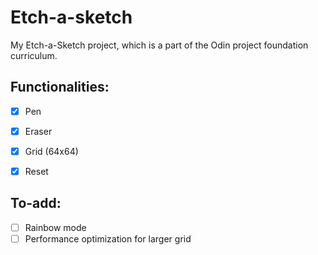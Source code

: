 # Etch-a-sketch
My Etch-a-Sketch project, which is a part of the Odin project foundation curriculum.

## Functionalities:

- [x] Pen

- [x] Eraser

- [x] Grid (64x64) 

- [x] Reset 

## To-add:
- [ ] Rainbow mode
- [ ] Performance optimization for larger grid
